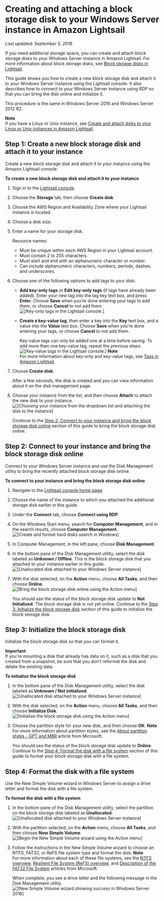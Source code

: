 # Creating and attaching a block storage disk to your Windows Server instance in Amazon Lightsail<a name="create-and-attach-additional-block-storage-disks-windows"></a>

 *Last updated: September 5, 2018* 

If you need additional storage space, you can create and attach block storage disks to your Windows Server instance in Amazon Lightsail\. For more information about block storage disks, see [Block storage disks in Lightsail](elastic-block-storage-and-ssd-disks-in-amazon-lightsail.md)\.

This guide shows you how to create a new block storage disk and attach it to your Windows Server instance using the Lightsail console\. It also describes how to connect to your Windows Server instance using RDP so that you can bring the disk online and initialize it\.

This procedure is the same in Windows Server 2016 and Windows Server 2012 R2\.

**Note**  
If you have a Linux or Unix instance, see [Create and attach disks to your Linux or Unix instances in Amazon Lightsail](create-and-attach-additional-block-storage-disks-linux-unix.md)\.

## Step 1: Create a new block storage disk and attach it to your instance<a name="create-attach-new-disk-to-windows-server-instance"></a>

Create a new block storage disk and attach it to your instance using the Amazon Lightsail console\.

**To create a new block storage disk and attach it to your instance**

1. Sign in to the [Lightsail console](https://lightsail.aws.amazon.com/)\.

1. Choose the **Storage** tab, then choose **Create disk**\.

1. Choose the AWS Region and Availability Zone where your Lightsail instance is located\.

1. Choose a disk size\.

1. Enter a name for your storage disk\.

   Resource names:
   + Must be unique within each AWS Region in your Lightsail account\.
   + Must contain 2 to 255 characters\.
   + Must start and end with an alphanumeric character or number\.
   + Can include alphanumeric characters, numbers, periods, dashes, and underscores\.

1. Choose one of the following options to add tags to your disk:
   + **Add key\-only tags** or **Edit key\-only tags** \(if tags have already been added\)\. Enter your new tag into the tag key text box, and press **Enter**\. Choose **Save** when you’re done entering your tags to add them, or choose **Cancel** to not add them\.  
![\[Key-only tags in the Lightsail console.\]](https://d9yljz1nd5001.cloudfront.net/en_us/cdafd3c2a6d9edfefee89eda217b0068/images/amazon-lightsail-key-only-tags.png)
   + **Create a key\-value tag**, then enter a key into the **Key** text box, and a value into the **Value** text box\. Choose **Save** when you’re done entering your tags, or choose **Cancel** to not add them\.

     Key\-value tags can only be added one at a time before saving\. To add more than one key\-value tag, repeat the previous steps\.  
![\[Key-value tags in the Lightsail console.\]](https://d9yljz1nd5001.cloudfront.net/en_us/cdafd3c2a6d9edfefee89eda217b0068/images/amazon-lightsail-key-value-tag.png)
**Note**  
For more information about key\-only and key\-value tags, see [Tags in Amazon Lightsail](amazon-lightsail-tags.md)\.

1. Choose **Create disk**\.

   After a few seconds, the disk is created and you can view information about it on the disk management page\.

1. Choose your instance from the list, and then choose **Attach** to attach the new disk to your instance\.  
![\[Choosing your instance from the dropdown list and attaching the disk to the instance\]](https://d9yljz1nd5001.cloudfront.net/en_us/cdafd3c2a6d9edfefee89eda217b0068/images/animated-gif-attach-disk-to-windows-server-instance.gif)

   Continue to the [Step 2: Connect to your instance and bring the block storage disk online](#connect-to-windows-server-instance-using-rdp-format-mount-disk) section of this guide to bring the block storage disk online\.

## Step 2: Connect to your instance and bring the block storage disk online<a name="connect-to-windows-server-instance-using-rdp-format-mount-disk"></a>

Connect to your Windows Server instance and use the Disk Management utility to bring the recently attached block storage disk online\.

**To connect to your instance and bring the block storage disk online**

1. Navigate to the [Lightsail console home page](https://lightsail.aws.amazon.com/)\.

1. Choose the name of the instance to which you attached the additional storage disk earlier in this guide\.

1. Under the **Connect** tab, choose **Connect using RDP**\.

1. On the Windows Start menu, search for **Computer Management**, and in the search results, choose **Computer Management**\.  
![\[Create and format hard disks search in Windows\]](https://d9yljz1nd5001.cloudfront.net/en_us/cdafd3c2a6d9edfefee89eda217b0068/images/amazon-lightsail-computer-management-search.png)

1. In Computer Management, in the left pane, choose **Disk Management**\.

1. In the bottom pane of the Disk Management utility, select the disk labeled as **Unknown / Offline**\. This is the block storage disk that you attached to your instance earlier in this guide\.  
![\[Unallocated disk attached to your Windows Server instance\]](https://d9yljz1nd5001.cloudfront.net/en_us/cdafd3c2a6d9edfefee89eda217b0068/images/lightsail-disk-management-windows-server-2016-unallocated.png)

1. With the disk selected, on the **Action** menu, choose **All Tasks**, and then choose **Online**\.  
![\[Bring the block storage disk online using the Action menu\]](https://d9yljz1nd5001.cloudfront.net/en_us/cdafd3c2a6d9edfefee89eda217b0068/images/lightsail-windows-server-2016-disk-management-action-all-tasks-online.png)

   You should see the status of the block storage disk update to **Not Initialized**\. The block storage disk is not yet online\. Continue to the [Step 3: Initialize the block storage disk](#initialize-your-disk-windows-server-lightsail) section of this guide to initialize the block storage disk\.

## Step 3: Initialize the block storage disk<a name="initialize-your-disk-windows-server-lightsail"></a>

Initialize the block storage disk so that you can format it\.

**Important**  
If you're mounting a disk that already has data on it, such as a disk that you created from a snapshot, be sure that you don't reformat the disk and delete the existing data\.

**To initialize the block storage disk**

1. In the bottom pane of the Disk Management utility, select the disk labeled as **Unknown / Not initialized**\.  
![\[Unallocated disk attached to your Windows Server instance\]](https://d9yljz1nd5001.cloudfront.net/en_us/cdafd3c2a6d9edfefee89eda217b0068/images/lightsail-disk-management-windows-server-2016-not-initialized.png)

1. With the disk selected, on the **Action** menu, choose **All Tasks**, and then choose **Initialize Disk**\.  
![\[Initialize the block storage disk using the Action menu\]](https://d9yljz1nd5001.cloudfront.net/en_us/cdafd3c2a6d9edfefee89eda217b0068/images/lightsail-windows-server-2016-disk-management-action-all-tasks-initialize.png)

1. Choose the partition style for your new disk, and then choose **OK**\.
**Note**  
For more information about partition styles, see the [About partition styles \- GPT and MBR](https://docs.microsoft.com/en-us/windows-server/storage/disk-management/initialize-new-disks#about-partition-styles---gpt-and-mbr) article from Microsoft\.

   You should see the status of the block storage disk update to **Online**\. Continue to the [Step 4: Format the disk with a file system](#run-new-simple-volume-wizard-windows-server-lightsail) section of this guide to format your block storage disk with a file system\.

## Step 4: Format the disk with a file system<a name="run-new-simple-volume-wizard-windows-server-lightsail"></a>

Use the New Simple Volume wizard in Windows Server to assign a drive letter and format the disk with a file system\.

**To format the disk with a file system**

1. In the bottom pane of the Disk Management utility, select the partition on the block storage disk labeled as **Unallocated**\.  
![\[Unallocated disk attached to your Windows Server instance\]](https://d9yljz1nd5001.cloudfront.net/en_us/cdafd3c2a6d9edfefee89eda217b0068/images/lightsail-disk-management-windows-server-2016-unallocated-partition.png)

1. With the partition selected, on the **Action** menu, choose **All Tasks**, and then choose **New Simple Volume**\.  
![\[Begin the New Simple Volume wizard using the Action menu\]](https://d9yljz1nd5001.cloudfront.net/en_us/cdafd3c2a6d9edfefee89eda217b0068/images/lightsail-windows-server-2016-disk-management-action-all-tasks-new-simple-volume.png)

1. Follow the instructions in the New Simple Volume wizard to choose an NTFS, FAT32, or ReFS file system type and format the disk\.
**Note**  
For more information about each of these file systems, see the [NTFS overview](https://docs.microsoft.com/en-us/windows-server/storage/file-server/ntfs-overview), [Resilient File System \(ReFS\) overview](https://docs.microsoft.com/en-us/windows-server/storage/refs/refs-overview), and [Description of the FAT32 File System](https://support.microsoft.com/en-us/help/154997/description-of-the-fat32-file-system) articles from Microsoft\.

   When complete, you see a drive letter and the following message in the Disk Management utility\.  
![\[New Simple Volume wizard showing success in Windows Server 2016\]](https://d9yljz1nd5001.cloudfront.net/en_us/cdafd3c2a6d9edfefee89eda217b0068/images/windows-server-2016-new-volume-wizard-success.png)